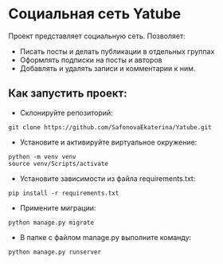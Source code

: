 # Социальная сеть Yatube

Проект представляет социальную сеть.
Позволяет:
- Писать посты и делать публикации в отдельных группах
- Оформлять подписки на посты и авторов 
- Добавлять и удалять записи и комментарии к ним.

## Как запустить проект: 
- Склонируйте репозиторий:
```
git clone https://github.com/SafonovaEkaterina/Yatube.git
```
- Установите и активируйте виртуальное окружение:
```
python -m venv venv
source venv/Scripts/activate
```
- Установите зависимости из файла requirements.txt:
```
pip install -r requirements.txt
```
- Примените миграции:
```
python manage.py migrate
```
- В папке с файлом manage.py выполните команду:
```
python manage.py runserver
```
